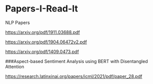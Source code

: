 # Papers-I-Read-It
NLP Papers 

https://arxiv.org/pdf/1911.03688.pdf



https://arxiv.org/pdf/1904.06472v2.pdf



https://arxiv.org/pdf/1409.0473.pdf

###Aspect-based Sentiment Analysis using BERT with Disentangled Attention

https://research.latinxinai.org/papers/icml/2021/pdf/paper_28.pdf
